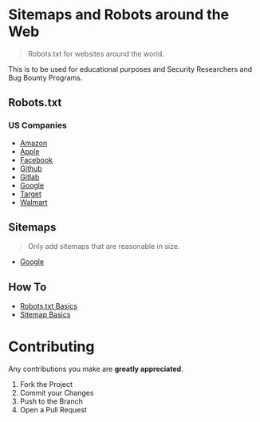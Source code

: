 # Sitemaps and Robots around the Web
> Robots.txt for websites around the world.


This is to be used for educational purposes and Security Researchers and Bug Bounty Programs.


## Robots.txt

### US Companies
- [Amazon](robots/us-companies/amazon-robots.txt)
- [Apple](robots/us-companies/apple-robots.txt)
- [Facebook](robots/us-companies/facebook-robots.txt)
- [Github](robots/us-companies/github-robots.txt)
- [Gitlab](robots/us-companies/gitlab-robots.txt)
- [Google](robots/us-companies/google-robots.txt)
- [Target](robots/us-companies/target-robots.txt)
- [Walmart](robots/us-companies/walmart-robots.txt)


## Sitemaps
> Only add sitemaps that are reasonable in size.

- [Google](Sitemaps/Google/README.md)



## How To
- [Robots.txt Basics](robots-basics.md)
- [Sitemap Basics](sitemap-basics.md)


<!-- CONTRIBUTING -->
# Contributing

Any contributions you make are **greatly appreciated**.

1. Fork the Project
2. Commit your Changes 
3. Push to the Branch 
4. Open a Pull Request
